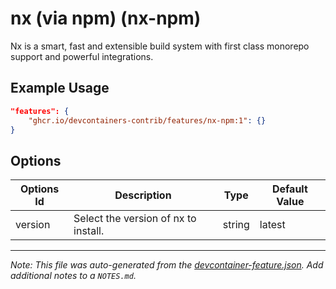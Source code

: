 
# nx (via npm) (nx-npm)

Nx is a smart, fast and extensible build system with first class monorepo support and powerful integrations.

## Example Usage

```json
"features": {
    "ghcr.io/devcontainers-contrib/features/nx-npm:1": {}
}
```

## Options

| Options Id | Description | Type | Default Value |
|-----|-----|-----|-----|
| version | Select the version of nx to install. | string | latest |



---

_Note: This file was auto-generated from the [devcontainer-feature.json](https://github.com/devcontainers-contrib/features/blob/main/src/nx-npm/devcontainer-feature.json).  Add additional notes to a `NOTES.md`._
